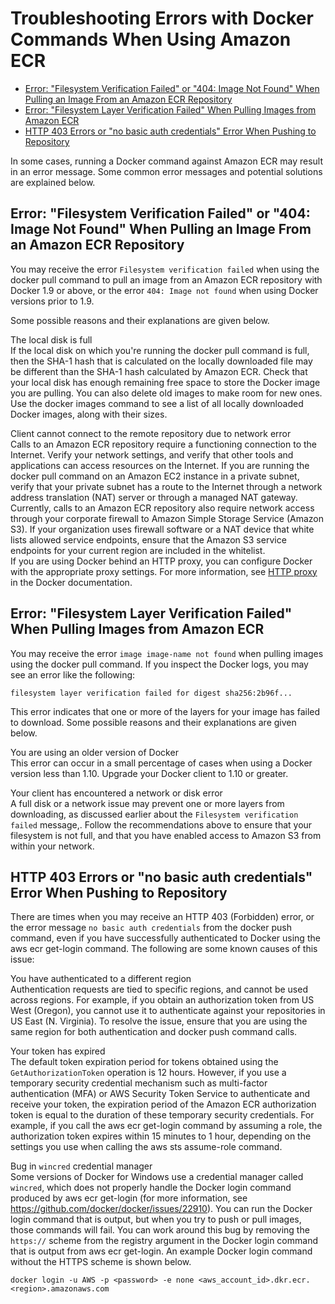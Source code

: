 # Troubleshooting Errors with Docker Commands When Using Amazon ECR<a name="common-errors-docker"></a>


+ [Error: "Filesystem Verification Failed" or "404: Image Not Found" When Pulling an Image From an Amazon ECR Repository](#error-filesystem-verification-failed)
+ [Error: "Filesystem Layer Verification Failed" When Pulling Images from Amazon ECR](#error-filesystem-layer-verification)
+ [HTTP 403 Errors or "no basic auth credentials" Error When Pushing to Repository](#error-403)

In some cases, running a Docker command against Amazon ECR may result in an error message\. Some common error messages and potential solutions are explained below\. 

## Error: "Filesystem Verification Failed" or "404: Image Not Found" When Pulling an Image From an Amazon ECR Repository<a name="error-filesystem-verification-failed"></a>

You may receive the error `Filesystem verification failed` when using the docker pull command to pull an image from an Amazon ECR repository with Docker 1\.9 or above, or the error `404: Image not found` when using Docker versions prior to 1\.9\. 

Some possible reasons and their explanations are given below\.

The local disk is full  
If the local disk on which you're running the docker pull command is full, then the SHA\-1 hash that is calculated on the locally downloaded file may be different than the SHA\-1 hash calculated by Amazon ECR\. Check that your local disk has enough remaining free space to store the Docker image you are pulling\. You can also delete old images to make room for new ones\. Use the docker images command to see a list of all locally downloaded Docker images, along with their sizes\. 

Client cannot connect to the remote repository due to network error  
Calls to an Amazon ECR repository require a functioning connection to the Internet\. Verify your network settings, and verify that other tools and applications can access resources on the Internet\. If you are running the docker pull command on an Amazon EC2 instance in a private subnet, verify that your private subnet has a route to the Internet through a network address translation \(NAT\) server or through a managed NAT gateway\.  
Currently, calls to an Amazon ECR repository also require network access through your corporate firewall to Amazon Simple Storage Service \(Amazon S3\)\. If your organization uses firewall software or a NAT device that white lists allowed service endpoints, ensure that the Amazon S3 service endpoints for your current region are included in the whitelist\.   
If you are using Docker behind an HTTP proxy, you can configure Docker with the appropriate proxy settings\. For more information, see [HTTP proxy](https://docs.docker.com/engine/admin/systemd/#/http-proxy) in the Docker documentation\. 

## Error: "Filesystem Layer Verification Failed" When Pulling Images from Amazon ECR<a name="error-filesystem-layer-verification"></a>

You may receive the error `image image-name not found` when pulling images using the docker pull command\. If you inspect the Docker logs, you may see an error like the following:

```
filesystem layer verification failed for digest sha256:2b96f...
```

This error indicates that one or more of the layers for your image has failed to download\. Some possible reasons and their explanations are given below\.

You are using an older version of Docker  
This error can occur in a small percentage of cases when using a Docker version less than 1\.10\. Upgrade your Docker client to 1\.10 or greater\.

Your client has encountered a network or disk error  
 A full disk or a network issue may prevent one or more layers from downloading, as discussed earlier about the `Filesystem verification failed` message,\. Follow the recommendations above to ensure that your filesystem is not full, and that you have enabled access to Amazon S3 from within your network\.

## HTTP 403 Errors or "no basic auth credentials" Error When Pushing to Repository<a name="error-403"></a>

There are times when you may receive an HTTP 403 \(Forbidden\) error, or the error message `no basic auth credentials` from the docker push command, even if you have successfully authenticated to Docker using the aws ecr get\-login command\. The following are some known causes of this issue:

You have authenticated to a different region   
Authentication requests are tied to specific regions, and cannot be used across regions\. For example, if you obtain an authorization token from US West \(Oregon\), you cannot use it to authenticate against your repositories in US East \(N\. Virginia\)\. To resolve the issue, ensure that you are using the same region for both authentication and docker push command calls\.

Your token has expired   
The default token expiration period for tokens obtained using the `GetAuthorizationToken` operation is 12 hours\. However, if you use a temporary security credential mechanism such as multi\-factor authentication \(MFA\) or AWS Security Token Service to authenticate and receive your token, the expiration period of the Amazon ECR authorization token is equal to the duration of these temporary security credentials\. For example, if you call the aws ecr get\-login command by assuming a role, the authorization token expires within 15 minutes to 1 hour, depending on the settings you use when calling the aws sts assume\-role command\. 

Bug in `wincred` credential manager  
Some versions of Docker for Windows use a credential manager called `wincred`, which does not properly handle the Docker login command produced by aws ecr get\-login \(for more information, see [https://github\.com/docker/docker/issues/22910](https://github.com/docker/docker/issues/22910)\)\. You can run the Docker login command that is output, but when you try to push or pull images, those commands will fail\. You can work around this bug by removing the `https://` scheme from the registry argument in the Docker login command that is output from aws ecr get\-login\. An example Docker login command without the HTTPS scheme is shown below\.  

```
docker login -u AWS -p <password> -e none <aws_account_id>.dkr.ecr.<region>.amazonaws.com
```